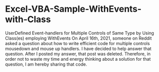 # Excel-VBA-Sample-WithEvents-with-Class
UserDefined Event-handlers for Multiple Controls of Same Type by Using Class(es) employing WithEvents
On April 16th, 2021, someone on Reddit asked a question about how to write efficient code for multiple controls mousedown and mouse up handlers.
I have decided to help answer that question.
After I posted my answer, that post was deleted.
Therefore, in order not to waste my time and energy thinking about a solution for that question, I am hereby sharing that code.
